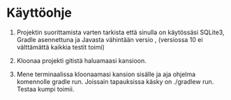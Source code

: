 # Käyttöohje

1. Projektin suorittamista varten tarkista että sinulla on käytössäsi SQLite3, Gradle asennettuna ja Javasta vähintään versio , (versiossa 10 ei välttämättä kaikkia testit toimi) 

2. Kloonaa projekti gitistä haluamaasi kansioon. 

3. Mene terminaalissa kloonaamasi kansion sisälle ja aja  ohjelma komennolle gradle run. Joissain tapauksissa käsky on ./gradlew run. Testaa kumpi toimii.
